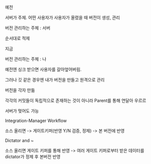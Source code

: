 예전

서버가 주체. 어떤 사용자가 사용자가 올렸을 때 버전이 생성, 관리

버전 관리하는 주체 : 서버

순서대로 적제



지금

버전 관리하는 주체 : 나

예전엔 싱크 받으면 사용자를 갈아엎어버림.

그러나 깃 같은 경우엔 내가 버전을 만들고 원격으로 관리

버전을 각자 만듦

각각의 커밋들이 독립적으로 존재하는 것이 아니라 Parent를 통해 연달아 우르르

서버가 멎어도 가능

Integration-Manager Workflow

소스 올리면 -> 게이트키퍼(반영 Y/N 검증, 정제) -> 본 버전에 반영

Dictator and ~

소스 올리면 게이트 키퍼를 통해 반영 -> 여러 게이트 키퍼로부터 받은 데이터를 dictator가 정제 후 본버전 반영